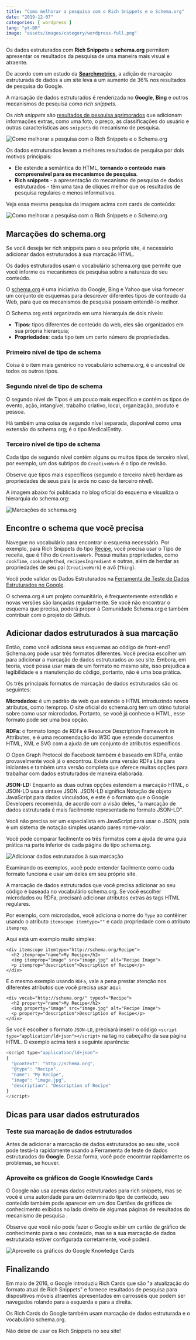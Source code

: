 ```yaml
---
title: "Como melhorar a pesquisa com o Rich Snippets e o Schema.org"
date: "2019-12-07"
categories: [ wordpress ]
lang: "pt-BR"
image: "assets/images/category/wordpress-full.png"
---
```


Os dados estruturados com **Rich Snippets** e **schema.org** permitem apresentar os resultados da pesquisa de uma maneira mais visual e atraente.

De acordo com um estudo da [**Searchmetrics**](http://www.searchmetrics.com/news-and-events/schema-org-in-google-search-results/), a adição de marcação estruturada de dados a um site leva a um aumento de 36% nos resultados de pesquisa do Google.

A marcação de dados estruturados é renderizada no **Google**, **Bing** e outros mecanismos de pesquisa como _rich snippets_.

Os _rich snippets_ são [resultados de pesquisa aprimorados](https://developers.google.com/search/docs/guides/intro-structured-data?hl=pt-br) que adicionam informações extras, como uma foto, o preço, as classificações do usuário e outras características aos `snippets` do mecanismo de pesquisa.

![Como melhorar a pesquisa com o Rich Snippets e o Schema.org](images/Rich-Snippets-Serp.png)

Os dados estruturados levam a melhores resultados de pesquisa por dois motivos principais:

- Ele estende a semântica do HTML, **tornando o conteúdo mais compreensível para os mecanismos de pesquisa**.
- **Rich snippets** - a apresentação do mecanismo de pesquisa de dados estruturados - têm uma taxa de cliques melhor que os resultados de pesquisa regulares e menos informativos.

Veja essa mesma pesquisa da imagem acima com cards de conteúdo:

![Como melhorar a pesquisa com o Rich Snippets e o Schema.org](images/Rich-Snippets-Cards.png)

## Marcações do schema.org

Se você deseja ter rich snippets para o seu próprio site, é necessário adicionar dados estruturados à sua marcação HTML.

Os dados estruturados usam o vocabulário schema.org que permite que você informe os mecanismos de pesquisa sobre a natureza do seu conteúdo.

O [schema.org](https://schema.org/) é uma iniciativa do Google, Bing e Yahoo que visa fornecer um conjunto de esquemas para descrever diferentes tipos de conteúdo da Web, para que os mecanismos de pesquisa possam entendê-lo melhor.

O Schema.org está organizado em uma hierarquia de dois níveis:

- **Tipos:** tipos diferentes de conteúdo da web, eles são organizados em sua própria hierarquia;
- **Propriedades**: cada tipo tem um certo número de propriedades.

### Primeiro nível de tipo de schema

Coisa é o item mais genérico no vocabulário schema.org, é o ancestral de todos os outros tipos.

### Segundo nível de tipo de schema

O segundo nível de Tipos é um pouco mais específico e contém os tipos de evento, ação, intangível, trabalho criativo, local, organização, produto e pessoa.

Há também uma coisa de segundo nível separada, disponível como uma extensão do schema.org; é o tipo MedicalEntity.

### Terceiro nível de tipo de schema

Cada tipo de segundo nível contém alguns ou muitos tipos de terceiro nível, por exemplo, um dos subtipos do `CreativeWork` é o tipo de revisão.

Observe que tipos mais específicos (segundo e terceiro nível) herdam as propriedades de seus pais (e avós no caso de terceiro nível).

A imagem abaixo foi publicada no blog oficial do esquema e visualiza o hierarquia do schema.org:

![Marcações do schema.org](images/schema-org-hierarchy.jpg)

## Encontre o schema que você precisa

Navegue no vocabulário para encontrar o esquema necessário. Por exemplo, para Rich Snippets do tipo [Recipe](https://schema.org/Recipe), você precisa usar o Tipo de receita, que é filho do `CreativeWork`. Possui muitas propriedades, como `cookTime`, `cookingMethod`, `recipesIngredient` e outras, além de herdar as propriedades de seu pai (`CreativeWork`) e avô (`Thing`).

Você pode validar os Dados Estruturados na [Ferramenta de Teste de Dados Estruturados no Google](https://search.google.com/structured-data/testing-tool?hl=pt-BR).

O schema.org é um projeto comunitário, é frequentemente estendido e novas versões são lançadas regularmente. Se você não encontrar o esquema que precisa, poderá propor à Comunidade Schema.org e também contribuir com o projeto do Github.

## Adicionar dados estruturados à sua marcação

Então, como você adiciona seus esquemas ao código de front-end? Schema.org pode usar três formatos diferentes. Você precisa escolher um para adicionar a marcação de dados estruturados ao seu site. Embora, em teoria, você possa usar mais de um formato no mesmo site, isso prejudica a legibilidade e a manutenção do código, portanto, não é uma boa prática.

Os três principais formatos de marcação de dados estruturados são os seguintes:

**Microdados:** é um padrão da web que estende o HTML introduzindo novos atributos, como itemprop. O site oficial do schema.org tem um ótimo tutorial sobre como usar microdados. Portanto, se você já conhece o HTML, esse formato pode ser uma boa opção.

**RDFa:** o formato longo de RDFa é Resource Description Framework in Attributes, e é uma recomendação do W3C que estende documentos HTML, XML e SVG com a ajuda de um conjunto de atributos específicos.

O Open Graph Protocol do Facebook também é baseado em RDFa, então provavelmente você já o encontrou. Existe uma versão RDFa Lite para iniciantes e também uma versão completa que oferece muitas opções para trabalhar com dados estruturados de maneira elaborada.

**JSON-LD:** Enquanto as duas outras opções estendem a marcação HTML, o JSON-LD usa a sintaxe JSON. JSON-LD significa Notação de objeto JavaScript para dados vinculados, e este é o formato que o Google Developers recomenda, de acordo com a visão deles, "a marcação de dados estruturada é mais facilmente representada no formato JSON-LD".

Você não precisa ser um especialista em JavaScript para usar o JSON, pois é um sistema de notação simples usando pares nome-valor.

Você pode comparar facilmente os três formatos com a ajuda de uma guia prática na parte inferior de cada página de tipo schema.org.

![Adicionar dados estruturados à sua marcação](images/schema-tab.jpg)

Examinando os exemplos, você pode entender facilmente como cada formato funciona e usar um deles em seu próprio site.

A marcação de dados estruturados que você precisa adicionar ao seu código é baseada no vocabulário schema.org. Se você escolher microdados ou RDFa, precisará adicionar atributos extras às tags HTML regulares.

Por exemplo, com microdados, você adiciona o nome do `Type` ao contêiner usando o atributo `itemscope itemtype=""` e cada propriedade com o atributo `itemprop`.

Aqui está um exemplo muito simples:

```markup
<div itemscope itemtype="http://schema.org/Recipe">
  <h2 itemprop="name">My Recipe</h2>
  <img itemprop="image" src="image.jpg" alt="Recipe Image">
  <p itemprop="description">Description of Recipe</p>
</div>
```

E o mesmo exemplo usando `RDFa`, vale a pena prestar atenção nos diferentes atributos que você precisa usar aqui:

```markup
<div vocab="http://schema.org/" typeof="Recipe">
  <h2 property="name">My Recipe</h2>
  <img property="image" src="image.jpg" alt="Recipe Image">
  <p property="description">Description of Recipe</p>
</div>
```

Se você escolher o formato `JSON-LD`, precisará inserir o código `<script type="application/ld+json"></script>` na tag no cabeçalho da sua página HTML. O exemplo acima terá a seguinte aparência:

```javascript
<script type="application/ld+json">
{
  "@context": "http://schema.org",
  "@type": "Recipe",
  "name": "My Recipe",
  "image": "image.jpg",
  "description": "Description of Recipe"
}
</script>
```

## Dicas para usar dados estruturados

### Teste sua marcação de dados estruturados

Antes de adicionar a marcação de dados estruturados ao seu site, você pode testá-la rapidamente usando a Ferramenta de teste de dados estruturados do **Google**. Dessa forma, você pode encontrar rapidamente os problemas, se houver.

### Aproveite os gráficos do Google Knowledge Cards

O Google não usa apenas dados estruturados para rich snippets, mas se você é uma autoridade para um determinado tipo de conteúdo, seu conteúdo também pode aparecer em um dos Cartões de gráficos de conhecimento exibidos no lado direito de algumas páginas de resultados do mecanismo de pesquisa .

Observe que você não pode fazer o Google exibir um cartão de gráfico de conhecimento para o seu conteúdo, mas se a sua marcação de dados estruturada estiver configurada corretamente, você poderá.

![Aproveite os gráficos do Google Knowledge Cards](images/facebook-knowledge-graph.jpg)

## Finalizando

Em maio de 2016, o Google introduziu Rich Cards que são "a atualização do formato atual de Rich Snippets" e fornece resultados de pesquisa para dispositivos móveis atraentes apresentados em carrosséis que podem ser navegados rolando para a esquerda e para a direita.

Os Rich Cards do Google também usam marcação de dados estruturada e o vocabulário schema.org.

Não deixe de usar os Rich Snippets no seu site!

